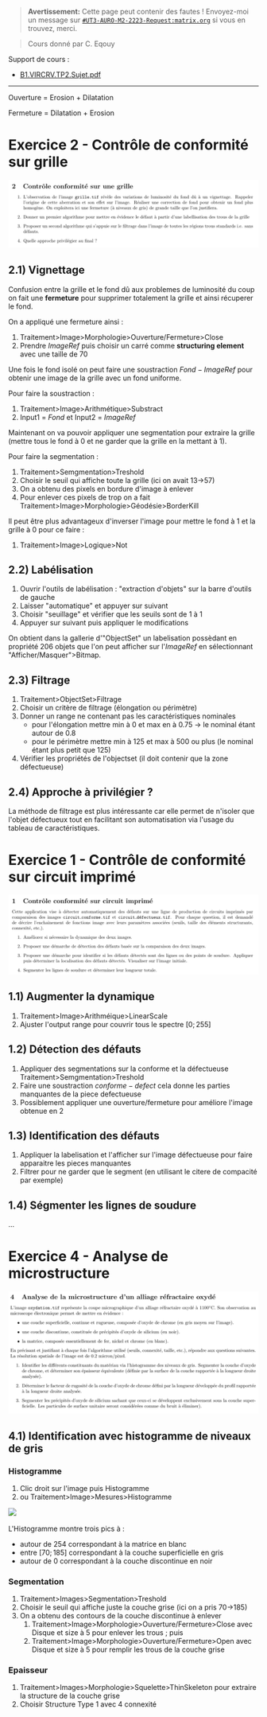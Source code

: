 
> **Avertissement:**
Cette page peut contenir des fautes ! Envoyez-moi un message sur [`#UT3-AURO-M2-2223-Request:matrix.org`](https://matrix.to/#/#UT3-AURO-M2-2223-Request:matrix.org) si vous en trouvez, merci.

> Cours donné par C. Eqouy  

Support de cours :
- [B1.VIRCRV.TP2.Sujet.pdf](https://raw.githubusercontent.com/TunnARK/UT3-AURO-2223-S10-Dendron/main/vault/assets/B1.VIRCRV.TP2.Sujet.pdf)

---


Ouverture = Erosion + Dilatation

Fermeture = Dilatation + Erosion

# Exercice 2 - Contrôle de conformité sur grille

![](/assets/images/B1.VIRCRV.TP2.Ex-02.png)

## 2.1) Vignettage

Confusion entre la grille et le fond dû aux problemes de luminosité du coup on fait une **fermeture** pour supprimer totalement la grille et ainsi récuperer le fond.

On a appliqué une fermeture ainsi :
1. Traitement>Image>Morphologie>Ouverture/Fermeture>Close
2. Prendre $ImageRef$ puis choisir un carré comme **structuring element** avec une taille de 70

Une fois le fond isolé on peut faire une soustraction $Fond-ImageRef$ pour obtenir une image de la grille avec un fond uniforme.

Pour faire la soustraction :
1. Traitement>Image>Arithmétique>Substract
2. Input1 = $Fond$ et Input2 = $ImageRef$

Maintenant on va pouvoir appliquer une segmentation pour extraire la grille (mettre tous le fond à 0 et ne garder que la grille en la mettant à 1).

Pour faire la segmentation :
1. Traitement>Semgmentation>Treshold
2. Choisir le seuil qui affiche toute la grille (ici on avait 13->57)
3. On a obtenu des pixels en bordure d'image à enlever
4. Pour enlever ces pixels de trop on a fait
    Traitement>Image>Morphologie>Géodésie>BorderKill

Il peut être plus advantageux d'inverser l'image pour mettre le fond à 1 et la grille à 0 pour ce faire :
1. Traitement>Image>Logique>Not

## 2.2) Labélisation

1. Ouvrir l'outils de labélisation :
    "extraction d'objets" sur la barre d'outils de gauche
2. Laisser "automatique" et appuyer sur suivant
3. Choisir "seuillage" et vérifier que les seuils sont de 1 à 1
4. Appuyer sur suivant puis appliquer le modifications

On obtient dans la gallerie d'"ObjectSet" un labelisation possèdant en propriété 206 objets que l'on peut afficher sur l'$ImageRef$ en sélectionnant "Afficher/Masquer">Bitmap.

## 2.3) Filtrage

1. Traitement>ObjectSet>Filtrage
2. Choisir un critère de filtrage (élongation ou périmètre)
3. Donner un range ne contenant pas les caractéristiques nominales 
    - pour l'élongation mettre min à 0 et max en à 0.75 -> le nominal étant autour de 0.8
    - pour le périmètre mettre min à 125 et max à 500 ou plus (le nominal étant plus petit que 125)
4. Vérifier les propriétés de l'objectset (il doit contenir que la zone défectueuse)

## 2.4) Approche à privilégier ?

La méthode de filtrage est plus intéressante car elle permet de n'isoler que l'objet défectueux tout en facilitant son automatisation via l'usage du tableau de caractéristiques.

# Exercice 1 - Contrôle de conformité sur circuit imprimé

![](/assets/images/B1.VIRCRV.TP2.Ex-01.png)

## 1.1) Augmenter la dynamique

1. Traitement>Image>Arithméique>LinearScale
2. Ajuster l'output range pour couvrir tous le spectre $[0;255]$

## 1.2) Détection des défauts

1. Appliquer des segmentations sur la conforme et la défectueuse 
    Traitement>Semgmentation>Treshold
2. Faire une soustraction $conforme-defect$ cela donne les parties manquantes de la piece defectueuse
3. Possiblement appliquer une ouverture/fermeture pour améliore l'image obtenue en 2

## 1.3) Identification des défauts

1. Appliquer la labelisation et l'afficher sur l'image défectueuse pour faire apparaitre les pieces manquantes
2. Filtrer pour ne garder que le segment (en utilisant le citere de compacité par exemple)

## 1.4) Ségmenter les lignes de soudure

...

# Exercice 4 - Analyse de microstructure

![](/assets/images/B1.VIRCRV.TP2.Ex-04.png)

## 4.1) Identification avec histogramme de niveaux de gris

### Histogramme

1. Clic droit sur l'image puis Histogramme
2. ou Traitement>Image>Mesures>Histogramme

![](/assets/images/B1.VIRCRV.TP2.Ex-04.Im-01.png)

L'Histogramme montre trois pics à :
- autour de $254$ correspondant à la matrice en blanc
- entre $[70;185]$ correspondant à la couche superficielle en gris
- autour de $0$ correspondant à la couche discontinue en noir


### Segmentation

1. Traitement>Images>Segmentation>Treshold
2. Choisir le seuil qui affiche juste la couche grise (ici on a pris 70->185)
3. On a obtenu des contours de la couche discontinue à enlever
    1. Traitement>Image>Morphologie>Ouverture/Fermeture>Close avec Disque et size à 5
        pour enlever les trous ; puis
    2. Traitement>Image>Morphologie>Ouverture/Fermeture>Open avec Disque et size à 5
        pour remplir les trous de la couche grise

### Epaisseur

1. Traitement>Images>Morphologie>Squelette>ThinSkeleton
    pour extraire la structure de la couche grise
2. Choisir Structure Type 1 avec 4 connexité




<!--
# Exercice 3 - Comptage de Tuyaux

![](/assets/images/B1.VIRCRV.TP2.Ex-03.png)

# Exercice 5 - Contrôle conformité circuit imprimé (sans apprentissage)

![](/assets/images/B1.VIRCRV.TP2.Ex-05.png)

# Exercice 6 - Analyse Endommagement

![](/assets/images/B1.VIRCRV.TP2.Ex-06.png)

# Exercice 7 - Détection d'objets mobiles

![](/assets/images/B1.VIRCRV.TP2.Ex-07.png)

-->